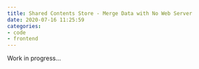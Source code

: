 ```yaml
---
title: Shared Contents Store - Merge Data with No Web Server
date: 2020-07-16 11:25:59
categories:
- code
- frontend
---
```


Work in progress...

